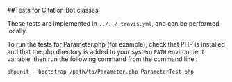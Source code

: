 ##Tests for Citation Bot classes

These tests are implemented in `../../.travis.yml`, and can be performed locally.

To run the tests for Parameter.php (for example), check that PHP is installed and that the
php directory is added to your system `PATH` environment variable, then run the following
command from the command line :

`phpunit --bootstrap /path/to/Parameter.php ParameterTest.php`
